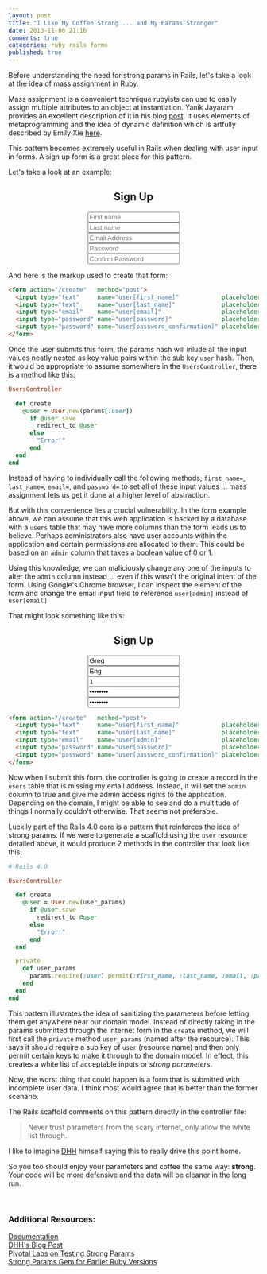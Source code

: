 ```yaml
---
layout: post
title: "I Like My Coffee Strong ... and My Params Stronger"
date: 2013-11-06 21:16
comments: true
categories: ruby rails forms
published: true
---
```

Before understanding the need for strong params in Rails, let's take a look at the idea of mass assignment in Ruby.

Mass assignment is a convenient technique rubyists can use to easily assign multiple attributes to an object at instantiation. Yanik Jayaram provides an excellent description of it in his blog <a href="http://modernlegend.github.io/blog/2013/03/16/what-is-mass-assignment/" target="_blank">post</a>. It uses elements of metaprogramming and the idea of dynamic definition which is artfully described by Emily Xie <a href="http://emilyxxie.github.io/blog/2013/11/02/defining-the-undefined-dynamic-definition-for-ruby-newcomers/" target="_blank">here</a>.

This pattern becomes extremely useful in Rails when dealing with user input in forms. A sign up form is a great place for this pattern.

Let's take a look at an example:

<div align="center">
  <h2>Sign Up</h2>
  <form accept-charset="UTF-8" action="/create" class="signup-form" id="user_new" method="post">
    <input type="text" name="user[first_name]" placeholder="First name" value=""><br>
    <input type="text" name="user[last_name]" placeholder="Last name" value=""><br>
    <input type="email" name="user[email]" placeholder="Email Address" value=""><br>
    <input type="password" name="user[password]" placeholder="Password"><br>
    <input type="password" name="user[password_confirmation]" placeholder="Confirm Password"><br>
  </form>
</div>

And here is the markup used to create that form:

```html
<form action="/create"   method="post">
  <input type="text"     name="user[first_name]"            placeholder="First name"      value="">
  <input type="text"     name="user[last_name]"             placeholder="Last name"       value="">
  <input type="email"    name="user[email]"                 placeholder="Email Address"   value="">
  <input type="password" name="user[password]"              placeholder="Password"                >
  <input type="password" name="user[password_confirmation]" placeholder="Confirm Password"        >
</form>
```
Once the user submits this form, the params hash will inlude all the input values neatly nested as key value pairs within the sub key `user` hash. Then, it would be appropriate to assume somewhere in the `UsersController`, there is a method like this:

```ruby
UsersController

  def create
    @user = User.new(params[:user])
      if @user.save
        redirect_to @user
      else
        "Error!"
      end
  end
end

```
Instead of having to individually call the following methods, `first_name=`, `last_name=`, `email=`, and `password=` to set all of these input values ... mass assignment lets us get it done at a higher level of abstraction.

But with this convenience lies a crucial vulnerability. In the form example above, we can assume that this web application is backed by a database with a `users` table that may have more columns than the form leads us to believe. Perhaps administrators also have user accounts within the application and certain permissions are allocated to them. This could be based on an `admin` column that takes a boolean value of 0 or 1.

Using this knowledge, we can maliciously change any one of the inputs to alter the `admin` column instead ... even if this wasn't the original intent of the form. Using Google's Chrome browser, I can inspect the element of the form and change the email input field to reference `user[admin]` instead of `user[email]`

That might look something like this:

<div align="center">
  <h2>Sign Up</h2>
  <form accept-charset="UTF-8" action="/create" class="signup-form" id="user_new" method="post">
    <input type="text" name="user[first_name]" placeholder="First name" value="Greg"><br>
    <input type="text" name="user[last_name]" placeholder="Last name" value="Eng"><br>
    <input type="email" name="user[admin]" placeholder="Email Address" value="1"><br>
    <input type="password" name="user[password]" placeholder="Password" value="password"><br>
    <input type="password" name="user[password_confirmation]" placeholder="Confirm Password" value="password"><br>
  </form>
</div>

```html
<form action="/create"   method="post">
  <input type="text"     name="user[first_name]"            placeholder="First name"      value="">
  <input type="text"     name="user[last_name]"             placeholder="Last name"       value="">
  <input type="email"    name="user[admin]"                 placeholder="Email Address"   value="">
  <input type="password" name="user[password]"              placeholder="Password"                >
  <input type="password" name="user[password_confirmation]" placeholder="Confirm Password"        >
</form>
```

Now when I submit this form, the controller is going to create a record in the `users` table that is missing my email address. Instead, it will set the `admin` column to true and give me admin access rights to the application. Depending on the domain, I might be able to see and do a multitude of things I normally couldn't otherwise. That seems not preferable.

Luckily part of the Rails 4.0 core is a pattern that reinforces the idea of strong params. If we were to generate a scaffold using the `user` resource detailed above, it would produce 2 methods in the controller that look like this:

```ruby
# Rails 4.0

UsersController

  def create
    @user = User.new(user_params)
      if @user.save
        redirect_to @user
      else
        "Error!"
      end
  end

  private
    def user_params
      params.require(:user).permit(:first_name, :last_name, :email, :password)
    end
  end
end
```

This pattern illustrates the idea of sanitizing the parameters before letting them get anywhere near our domain model. Instead of directly taking in the params submitted through the internet form in the `create` method, we will first call the `private` method `user_params` (named after the resource).  This says it should require a sub key of `user` (resource name) and then only permit certain keys to make it through to the domain model. In effect, this creates a white list of acceptable inputs or *strong parameters*.

Now, the worst thing that could happen is a form that is submitted with incomplete user data. I think most would agree that is better than the former scenario.

The Rails scaffold comments on this pattern directly in the controller file:
>Never trust parameters from the scary internet, only allow the white list through.

I like to imagine <a href="https://twitter.com/dhh/status/182591044108562433" target="_blank">DHH</a> himself saying this to really drive this point home.

So you too should enjoy your parameters and coffee the same way: **strong**.
Your code will be more defensive and the data will be cleaner in the long run.

<br>
<h3>Additional Resources:</h3>
<a href = "http://edgeapi.rubyonrails.org/classes/ActionController/StrongParameters.html" target="_blank">Documentation</a><br>
<a href = "http://weblog.rubyonrails.org/2012/3/21/strong-parameters/" target="_blank"> DHH's Blog Post</a><br>
<a href ="http://pivotallabs.com/rails-4-testing-strong-parameters/" target="_blank">Pivotal Labs on Testing Strong Params</a><br>
<a href= "https://github.com/rails/strong_parameters" target="_blank"> Strong Params Gem for Earlier Ruby Versions</a><br>
